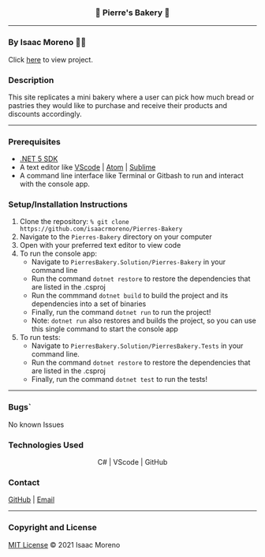 <h3 align="center">
🍞 Pierre's Bakery 🥧 </h3>

<hr style="height: 1px; border:none; color:#333; background" />

### By Isaac Moreno 👨‍💻

Click [here](https://github.com/isaacrmoreno/Pierres-Bakery) to view project.

### Description

This site replicates a mini bakery where a user can pick how much bread or pastries they would like to purchase and receive their products and discounts accordingly.

<hr style="height: 1px; border:none; color:#333;" />

### Prerequisites

- [.NET 5 SDK](https://dotnet.microsoft.com/download/dotnet/5.0)
- A text editor like [VScode](https://code.visualstudio.com/) | [Atom](https://atom.io/) | [Sublime](https://www.sublimetext.com/)
- A command line interface like Terminal or Gitbash to run and interact with the console app.

### Setup/Installation Instructions

1. Clone the repository: `% git clone https://github.com/isaacrmoreno/Pierres-Bakery`
2. Navigate to the `Pierres-Bakery` directory on your computer
3. Open with your preferred text editor to view code
4. To run the console app:
   - Navigate to `PierresBakery.Solution/Pierres-Bakery` in your command line
   - Run the command `dotnet restore` to restore the dependencies that are listed in the .csproj
   - Run the commmand `dotnet build` to build the project and its dependencies into a set of binaries
   - Finally, run the command `dotnet run` to run the project!
   - Note: `dotnet run` also restores and builds the project, so you can use this single command to start the console app
5. To run tests:
   - Navigate to `PierresBakery.Solution/PierresBakery.Tests` in your command line.
   - Run the command `dotnet restore` to restore the dependencies that are listed in the .csproj
   - Finally, run the command `dotnet test` to run the tests!

<hr style="height: 1px; border:none; color:#333;" />

### Bugs`

No known Issues

### Technologies Used

<p align="center">C# | VScode | GitHub</p>

### Contact

[GitHub](https://github.com/isaacrmoreno) | [Email](mailto:ipdxcreative@gmail.com)

<hr style="height: 1px; border:none; color:#333;" />

### Copyright and License

[MIT License](license) &copy; 2021 Isaac Moreno
